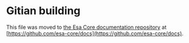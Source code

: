 Gitian building
================

This file was moved to [the Esa Core documentation repository](https://github.com/esa-core/docs/blob/master/gitian-building.md) at [https://github.com/esa-core/docs](https://github.com/esa-core/docs).
